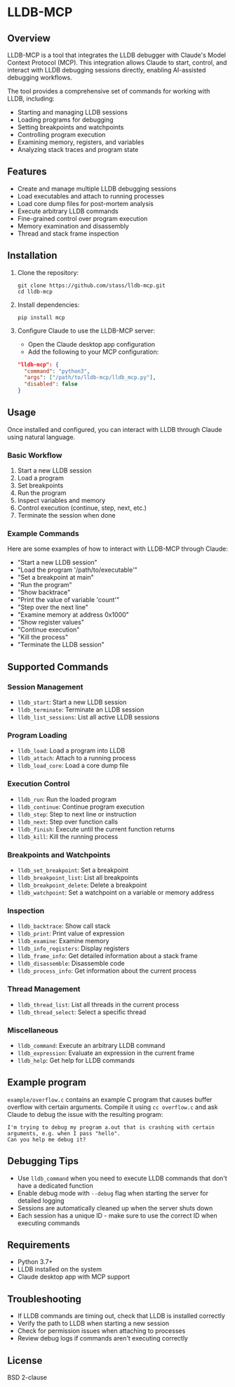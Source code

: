 # LLDB-MCP

## Overview

LLDB-MCP is a tool that integrates the LLDB debugger with Claude's Model Context Protocol (MCP). This integration allows Claude to start, control, and interact with LLDB debugging sessions directly, enabling AI-assisted debugging workflows.

The tool provides a comprehensive set of commands for working with LLDB, including:
- Starting and managing LLDB sessions
- Loading programs for debugging
- Setting breakpoints and watchpoints
- Controlling program execution
- Examining memory, registers, and variables
- Analyzing stack traces and program state

## Features

- Create and manage multiple LLDB debugging sessions
- Load executables and attach to running processes
- Load core dump files for post-mortem analysis
- Execute arbitrary LLDB commands
- Fine-grained control over program execution
- Memory examination and disassembly
- Thread and stack frame inspection

## Installation

1. Clone the repository:
   ```
   git clone https://github.com/stass/lldb-mcp.git
   cd lldb-mcp
   ```

2. Install dependencies:
   ```
   pip install mcp
   ```

3. Configure Claude to use the LLDB-MCP server:
   - Open the Claude desktop app configuration
   - Add the following to your MCP configuration:
   ```json
   "lldb-mcp": {
     "command": "python3",
     "args": ["/path/to/lldb-mcp/lldb_mcp.py"],
     "disabled": false
   }
   ```

## Usage

Once installed and configured, you can interact with LLDB through Claude using natural language.

### Basic Workflow

1. Start a new LLDB session
2. Load a program
3. Set breakpoints
4. Run the program
5. Inspect variables and memory
6. Control execution (continue, step, next, etc.)
7. Terminate the session when done

### Example Commands

Here are some examples of how to interact with LLDB-MCP through Claude:

- "Start a new LLDB session"
- "Load the program '/path/to/executable'"
- "Set a breakpoint at main"
- "Run the program"
- "Show backtrace"
- "Print the value of variable 'count'"
- "Step over the next line"
- "Examine memory at address 0x1000"
- "Show register values"
- "Continue execution"
- "Kill the process"
- "Terminate the LLDB session"

## Supported Commands

### Session Management
- `lldb_start`: Start a new LLDB session
- `lldb_terminate`: Terminate an LLDB session
- `lldb_list_sessions`: List all active LLDB sessions

### Program Loading
- `lldb_load`: Load a program into LLDB
- `lldb_attach`: Attach to a running process
- `lldb_load_core`: Load a core dump file

### Execution Control
- `lldb_run`: Run the loaded program
- `lldb_continue`: Continue program execution
- `lldb_step`: Step to next line or instruction
- `lldb_next`: Step over function calls
- `lldb_finish`: Execute until the current function returns
- `lldb_kill`: Kill the running process

### Breakpoints and Watchpoints
- `lldb_set_breakpoint`: Set a breakpoint
- `lldb_breakpoint_list`: List all breakpoints
- `lldb_breakpoint_delete`: Delete a breakpoint
- `lldb_watchpoint`: Set a watchpoint on a variable or memory address

### Inspection
- `lldb_backtrace`: Show call stack
- `lldb_print`: Print value of expression
- `lldb_examine`: Examine memory
- `lldb_info_registers`: Display registers
- `lldb_frame_info`: Get detailed information about a stack frame
- `lldb_disassemble`: Disassemble code
- `lldb_process_info`: Get information about the current process

### Thread Management
- `lldb_thread_list`: List all threads in the current process
- `lldb_thread_select`: Select a specific thread

### Miscellaneous
- `lldb_command`: Execute an arbitrary LLDB command
- `lldb_expression`: Evaluate an expression in the current frame
- `lldb_help`: Get help for LLDB commands

## Example program

`example/overflow.c` contains an example C program that causes buffer overflow with certain arguments.
Compile it using `cc overflow.c` and ask Claude to debug the issue with the resulting program:
```
I'm trying to debug my program a.out that is crashing with certain arguments, e.g. when I pass "hello".
Can you help me debug it?
```

## Debugging Tips

- Use `lldb_command` when you need to execute LLDB commands that don't have a dedicated function
- Enable debug mode with `--debug` flag when starting the server for detailed logging
- Sessions are automatically cleaned up when the server shuts down
- Each session has a unique ID - make sure to use the correct ID when executing commands

## Requirements

- Python 3.7+
- LLDB installed on the system
- Claude desktop app with MCP support

## Troubleshooting

- If LLDB commands are timing out, check that LLDB is installed correctly
- Verify the path to LLDB when starting a new session
- Check for permission issues when attaching to processes
- Review debug logs if commands aren't executing correctly

## License

BSD 2-clause
